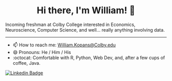 <h1 align="center"> Hi there, I'm William! 👋 </h1>   
  <p>Incoming freshman at Colby College interested in Economics, Neuroscience, Computer Science, and well... really anything involving data.</p>
  
---

- 📫  How to reach me: William.Kopans@Colby.edu
- 😄  Pronouns: He / Him / His
- :octocat: Comfortable with R, Python, Web Dev, and, after a few cups of coffee, Java.





<!--- 
- 🔭  I’m currently working on building data analysis tools with Shiny (R Package).
- 👯 I’m looking to collaborate on ...
- 🤔 I’m looking for help with ...
- 💬 Ask me about ...
-->
[![Linkedin Badge](https://img.shields.io/badge/-WilliamKopans-blue?style=flat-square&logo=Linkedin&logoColor=white&link=https://www.linkedin.com/in/william-kopans/)](https://www.linkedin.com/in/william-kopans/)


<!--- 
In the future may want to emulate this:
https://github.com/jonocarroll
-->
